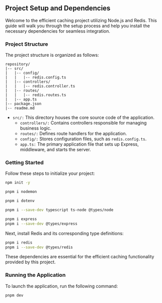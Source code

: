 ## Project Setup and Dependencies

Welcome to the efficient caching project utilizing Node.js and Redis. This guide will walk you through the setup process and help you install the necessary dependencies for seamless integration.

### Project Structure

The project structure is organized as follows:

```
repository/
|-- src/
|   |-- config/
|   |   |-- redis.config.ts
|   |-- controllers/
|   |   |-- redis.controller.ts
|   |-- routes/
|   |   |-- redis.routes.ts
|   |-- app.ts
|-- package.json
|-- readme.md
```

- `src/:` This directory houses the core source code of the application.
    - `controllers/:` Contains controllers responsible for managing business logic.
    - `routes/:` Defines route handlers for the application.
    - `config/:` Stores configuration files, such as `redis.config.ts`.
    - `app.ts:` The primary application file that sets up Express, middleware, and starts the server.

### Getting Started

Follow these steps to initialize your project:

```bash
npm init -y

pnpm i nodemon

pnpm i dotenv

pnpm i --save-dev typescript ts-node @types/node

pnpm i express
pnpm i --save-dev @types/express
```

Next, install Redis and its corresponding type definitions:

```bash
pnpm i redis 
pnpm i --save-dev @types/redis
```

These dependencies are essential for the efficient caching functionality provided by this project.

### Running the Application

To launch the application, run the following command:

```bash
pnpm dev
```
